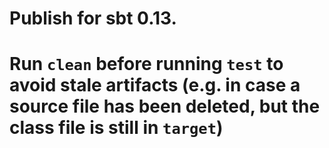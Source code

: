 # Publish for sbt 0.13.
# Run `clean` before running `test` to avoid stale artifacts (e.g. in case a source file has been deleted, but the class file is still in `target`)
